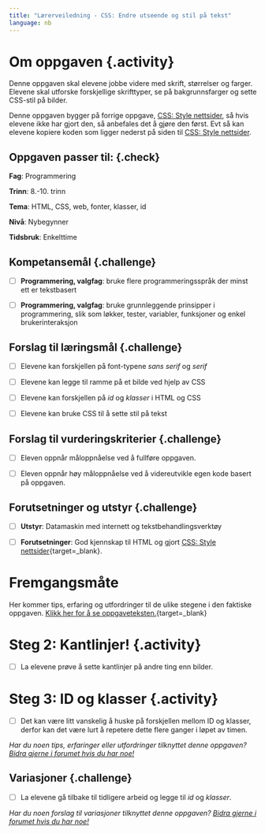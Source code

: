 ```yaml
---
title: "Lærerveiledning - CSS: Endre utseende og stil på tekst"
language: nb
---
```


# Om oppgaven {.activity}
Denne oppgaven skal elevene jobbe videre med skrift, størrelser og farger. Elevene skal utforske forskjellige skrifttyper, se på bakgrunnsfarger og sette CSS-stil på bilder.

Denne oppgaven bygger på forrige oppgave, [CSS: Style nettsider](../style_nettsider/style_nettsider.html), så hvis elevene ikke har gjort den, så anbefales det å gjøre den først. Evt så kan elevene kopiere koden som ligger nederst på siden til [CSS: Style nettsider](../style_nettsider/style_nettsider.html).

## Oppgaven passer til: {.check}
 __Fag__: Programmering

__Trinn__: 8.-10. trinn

__Tema__: HTML, CSS, web, fonter, klasser, id

__Nivå__: Nybegynner

__Tidsbruk__: Enkelttime


## Kompetansemål {.challenge}

- [ ]  __Programmering, valgfag__: bruke flere programmeringsspråk der minst ett er tekstbasert
- [ ] __Programmering, valgfag__: bruke grunnleggende prinsipper i programmering, slik som løkker, tester, variabler, funksjoner og enkel brukerinteraksjon 


## Forslag til læringsmål {.challenge}
- [ ] Elevene kan forskjellen på font-typene _sans serif_ og _serif_
- [ ] Elevene kan legge til ramme på et bilde ved hjelp av CSS
- [ ] Elevene kan forskjellen på _id_ og _klasser_ i HTML og CSS
- [ ] Elevene kan bruke CSS til å sette stil på tekst


## Forslag til vurderingskriterier {.challenge}

- [ ]  Eleven oppnår måloppnåelse ved å fullføre oppgaven.
- [ ]  Eleven oppnår høy måloppnåelse ved å videreutvikle egen kode basert på oppgaven. 



## Forutsetninger og utstyr {.challenge}

- [ ]  __Utstyr__: Datamaskin med internett og tekstbehandlingsverktøy

- [ ]  __Forutsetninger__: God kjennskap til HTML og gjort [CSS: Style nettsider](../style_nettsider/style_nettsider.html){target=_blank}.


# Fremgangsmåte
Her kommer tips, erfaring og utfordringer til de ulike stegene i den faktiske oppgaven. [Klikk her for å se oppgaveteksten.](../tekststil/tekststil.html){target=_blank}

# Steg 2: Kantlinjer! {.activity}
- [ ] La elevene prøve å sette kantlinjer på andre ting enn bilder.

# Steg 3: ID og klasser {.activity}
- [ ] Det kan være litt vanskelig å huske på forskjellen mellom ID og klasser, derfor kan det være lurt å repetere dette flere ganger i løpet av timen.

_Har du noen tips, erfaringer eller utfordringer tilknyttet denne oppgaven? [Bidra gjerne i forumet hvis du har noe!](https://forum.kidsakoder.no/c/oppgaver)_


## Variasjoner {.challenge}
- [ ] La elevene gå tilbake til tidligere arbeid og legge til _id_ og _klasser_. 
 
_Har du noen forslag til variasjoner tilknyttet denne oppgaven? [Bidra gjerne i forumet hvis du har noe!](https://forum.kidsakoder.no/c/oppgaver)_
